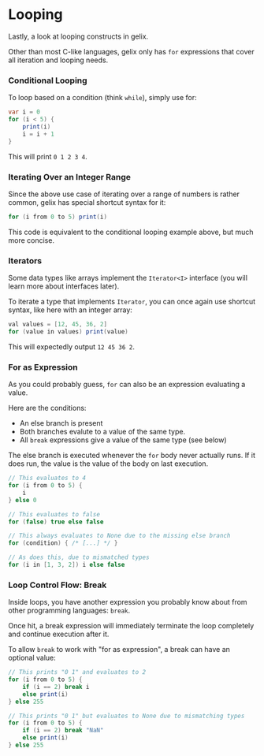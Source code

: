 # Looping

Lastly, a look at looping constructs in gelix.

Other than most C-like languages, gelix only has `for` expressions that cover
all iteration and looping needs.

### Conditional Looping

To loop based on a condition (think `while`), simply use for:

```java
var i = 0
for (i < 5) {
    print(i)
    i = i + 1
}
```

This will print `0 1 2 3 4`.

### Iterating Over an Integer Range

Since the above use case of iterating over a range of numbers is rather common,
gelix has special shortcut syntax for it:

```java
for (i from 0 to 5) print(i)
```

This code is equivalent to the conditional looping example above, but much more concise.

### Iterators

Some data types like arrays implement the `Iterator<I>` interface 
(you will learn more about interfaces later).

To iterate a type that implements `Iterator`, you can once again use shortcut syntax,
like here with an integer array:

```java
val values = [12, 45, 36, 2]
for (value in values) print(value)
```

This will expectedly output `12 45 36 2`.

### For as Expression

As you could probably guess, `for` can also be an expression evaluating a value.

Here are the conditions:
- An else branch is present
- Both branches evalute to a value of the same type.
- All `break` expressions give a value of the same type (see below)

The else branch is executed whenever the `for` body never actually runs.
If it does run, the value is the value of the body on last execution.

```java
// This evaluates to 4
for (i from 0 to 5) {
    i
} else 0

// This evaluates to false
for (false) true else false

// This always evaluates to None due to the missing else branch
for (condition) { /* [...] */ }

// As does this, due to mismatched types
for (i in [1, 3, 2]) i else false
```

### Loop Control Flow: Break

Inside loops, you have another expression you probably know about from other
programming languages: `break`.

Once hit, a break expression will immediately terminate the loop completely
and continue execution after it.

To allow `break` to work with "for as expression", a break can have an optional value:

```java
// This prints "0 1" and evaluates to 2
for (i from 0 to 5) {
    if (i == 2) break i
    else print(i)
} else 255

// This prints "0 1" but evaluates to None due to mismatching types
for (i from 0 to 5) {
    if (i == 2) break "NaN"
    else print(i)
} else 255

```

